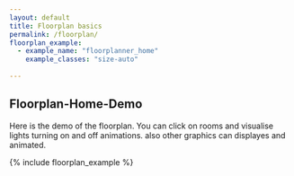 ```yaml
---
layout: default
title: Floorplan basics
permalink: /floorplan/
floorplan_example:
  - example_name: "floorplanner_home"
    example_classes: "size-auto"
  
---
```


## Floorplan-Home-Demo

Here is the demo of the floorplan. You can click on rooms and visualise lights turning on and off animations. also other graphics can displayes and animated.

{% include floorplan_example %}



